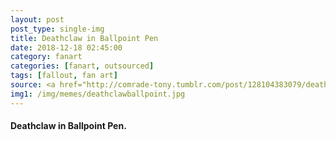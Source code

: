 ```yaml
---
layout: post
post_type: single-img
title: Deathclaw in Ballpoint Pen
date: 2018-12-18 02:45:00
category: fanart
categories: [fanart, outsourced]
tags: [fallout, fan art]
source: <a href="http://comrade-tony.tumblr.com/post/128104383079/deathclaw-in-ballpoint-pen" target="_blank" rel="nofollow">Comrade Tony</a>
img1: /img/memes/deathclawballpoint.jpg
---
```

#### Deathclaw in Ballpoint Pen.
